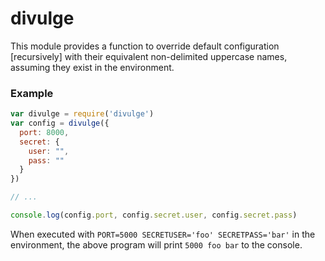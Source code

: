 # divulge

This module provides a function to override default configuration [recursively] with their equivalent non-delimited uppercase names, assuming they exist in the environment.

### Example
``` javascript
var divulge = require('divulge')
var config = divulge({
  port: 8000,
  secret: {
    user: "",
    pass: ""
  }
})

// ...

console.log(config.port, config.secret.user, config.secret.pass)
```

When executed with `PORT=5000 SECRETUSER='foo' SECRETPASS='bar'` in the environment, the above program will print `5000 foo bar` to the console.
